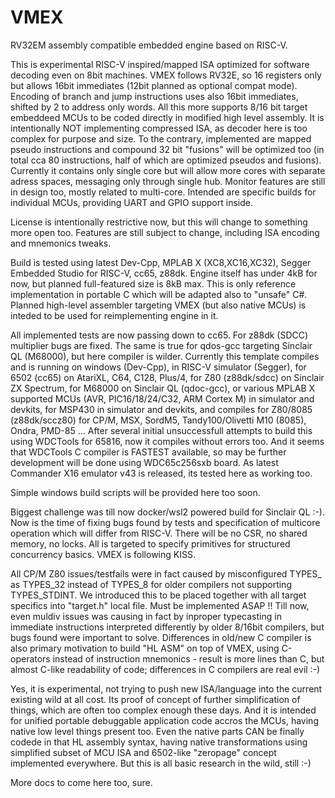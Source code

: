 # VMEX

RV32EM assembly compatible embedded engine based on RISC-V.

This is experimental RISC-V inspired/mapped ISA optimized for software decoding even on 8bit machines.
VMEX follows RV32E, so 16 registers only but allows 16bit immediates (12bit planned as optional compat mode).
Encoding of branch and jump instructions uses also 16bit immediates, shifted by 2 to address only words.
All this more supports 8/16 bit target embeddeed MCUs to be coded directly in modified high level assembly.
It is intentionally NOT implementing compressed ISA, as decoder here is too complex for purpose and size.
To the contrary, implemented are mapped pseudo instructions and compound 32 bit "fusions" will be optimized too
(in total cca 80 instructions, half of which are optimized pseudos and fusions).
Currently it contains only single core but will allow more cores with separate adress spaces, messaging only
through single hub. Monitor features are still in design too, mostly related to multi-core.
Intended are specific builds for individual MCUs, providing UART and GPIO support inside.

License is intentionally restrictive now, but this will change to something more open too.
Features are still subject to change, including ISA encoding and mnemonics tweaks.

Build is tested using latest Dev-Cpp, MPLAB X (XC8,XC16,XC32), Segger Embedded Studio for RISC-V, cc65, z88dk.
Engine itself has under 4kB for now, but planned full-featured size is 8kB max.
This is only reference implementation in portable C which will be adapted also to "unsafe" C#.
Planned high-level assembler targeting VMEX (but also native MCUs) is inteded to be used for reimplementing engine in it.

All implemented tests are now passing down to cc65. For z88dk (SDCC) multiplier bugs are fixed.
The same is true for qdos-gcc targeting Sinclair QL (M68000), but here compiler is wilder.
Currently this template compiles and is running on windows (Dev-Cpp), in RISC-V simulator (Segger),
for 6502 (cc65) on AtariXL, C64, C128, Plus/4, for Z80 (z88dk/sdcc) on Sinclair ZX Spectrum,
for M68000 on Sinclair QL (qdoc-gcc), or various MPLAB X supported MCUs (AVR, PIC16/18/24/C32, ARM Cortex M)
in simulator and devkits, for MSP430 in simulator and devkits, and compiles for Z80/8085 (z88dk/sccz80)
for CP/M, MSX, SordM5, Tandy100/Olivetti M10 (8085), Ondra, PMD-85 ...
After several initial unsuccessfull attempts to build this using WDCTools for 65816, now it compiles without errors too.
And it seems that WDCTools C compiler is FASTEST available, so may be further development will be done using WDC65c256sxb board.
As latest Commander X16 emulator v43 is released, its tested here as working too.

Simple windows build scripts will be provided here too soon.

Biggest challenge was till now docker/wsl2 powered build for Sinclair QL :-).
Now is the time of fixing bugs found by tests and specification of multicore operation which will differ from RISC-V.
There will be no CSR, no shared memory, no locks. All is targeted to specify primitives for structured concurrency basics.
VMEX is following KISS.

All CP/M Z80 issues/testfails were in fact caused by misconfigured TYPES_ as TYPES_32 instead of TYPES_8 for older compilers
not supporting TYPES_STDINT. We introduced this to be placed together with all target specifics into "target.h" local file.
Must be implemented ASAP !!
Till now, even muldiv issues was causing in fact by inproper typecasting in immediate instructions interpreted differently
by older 8/16bit compilers, but bugs found were important to solve.
Differences in old/new C compiler is also primary motivation to build "HL ASM" on top of VMEX, using C-operators
instead of instruction mnemonics - result is more lines than C, but almost C-like readability of code;
differences in C compilers are real evil :-)

Yes, it is experimental, not trying to push new ISA/language into the current existing wild at all cost.
Its proof of concept of further simplification of things, which are often too complex enough these days.
And it is intended for unified portable debuggable application code accros the MCUs,
having native low level things present too. Even the native parts CAN be finally codede in that HL assembly syntax,
having native transformations using simplified subset of MCU ISA and 6502-like "zeropage" concept implemented everywhere.
But this is all basic research in the wild, still :-)

More docs to come here too, sure.
